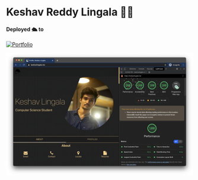 # Keshav Reddy Lingala 👨‍💻

#### Deployed 🛳 to 
[![Portfolio](https://img.shields.io/badge/open-keshavlingala-gold)](https://keshav.codes)

![Lighthouse Audits](audits.png)
